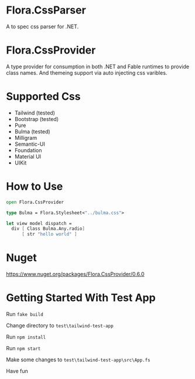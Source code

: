 # Flora.CssParser
A to spec css parser for .NET.

# Flora.CssProvider
A type provider for consumption in both .NET and Fable runtimes to provide class names. And themeing support via auto injecting css varibles.

# Supported Css 
* Tailwind (tested)
* Bootstrap (tested)
* Pure 
* Bulma (tested)
* Milligram
* Semantic-UI
* Foundation
* Material UI
* UIKit

# How to Use

``` fsharp
open Flora.CssProvider

type Bulma = Flora.Stylesheet<"../bulma.css">

let view model dispatch =
  div [ Class Bulma.Any.radio]
      [ str "hello world" ]

```

# Nuget 
https://www.nuget.org/packages/Flora.CssProvider/0.6.0

# Getting Started With Test App

Run `fake build`

Change directory to `test\tailwind-test-app`

Run `npm install`

Run `npm start`

Make some changes to `test\tailwind-test-app\src\App.fs`

Have fun
